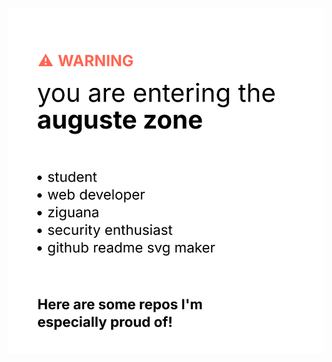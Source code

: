 ![svg](https://raw.githubusercontent.com/SuperAuguste/SuperAuguste/6519fb23ae3ef8ead4d1e0d1553baa036661c80b/readme.svg)
